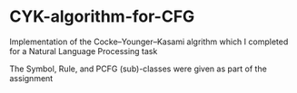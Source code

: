 # CYK-algorithm-for-CFG
Implementation of the Cocke–Younger–Kasami algrithm which I completed for a Natural Language Processing task

The Symbol, Rule, and PCFG (sub)-classes were given as part of the assignment
